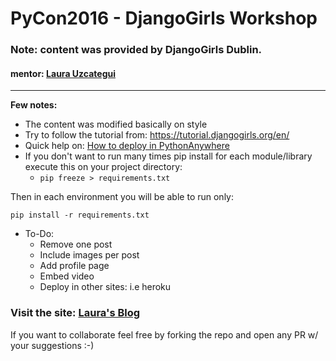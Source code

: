 # PyCon2016 - DjangoGirls Workshop

### Note: content was provided by DjangoGirls Dublin.

#### mentor: [Laura Uzcategui](https://github.com/laurauzcategui)

______

**Few notes:**

 - The content was modified basically on style
 - Try to follow the tutorial from: https://tutorial.djangogirls.org/en/
 - Quick help on: [How to deploy in PythonAnywhere](https://docs.google.com/presentation/d/1uDLeDaXdBZQIrsjZ1BMmQsdoGTnt181th6TMfzJbRJA/edit?usp=sharing)
 - If you don't want to run many times pip install for each module/library execute this on your project directory:
    - ```pip freeze > requirements.txt```

  Then in each environment you will be able to run only:

  ```pip install -r requirements.txt```
  
 - To-Do:
    - Remove one post
    - Include images per post
    - Add profile page
    - Embed video
    - Deploy in other sites: i.e heroku

### Visit the site: [Laura's Blog](http://laurauzcategui.pythonanywhere.com/)

If you want to collaborate feel free by forking the repo and open any PR w/ your suggestions :-)
